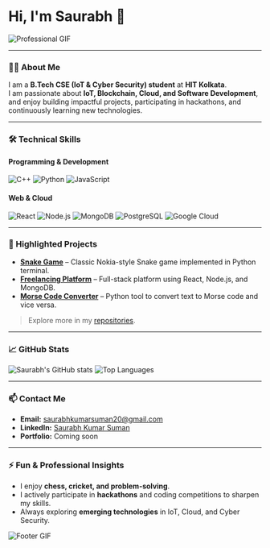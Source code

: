 # Hi, I'm Saurabh 👋

![Professional GIF](https://media.giphy.com/media/xT9IgG50Fb7Mi0prBC/giphy.gif)

---

### 👨‍💻 About Me
I am a **B.Tech CSE (IoT & Cyber Security) student** at **HIT Kolkata**.  
I am passionate about **IoT, Blockchain, Cloud, and Software Development**, and enjoy building impactful projects, participating in hackathons, and continuously learning new technologies.  

---

### 🛠️ Technical Skills
#### **Programming & Development**
![C++](https://img.shields.io/badge/C++-00599C?style=for-the-badge&logo=c%2B%2B&logoColor=white)
![Python](https://img.shields.io/badge/Python-3776AB?style=for-the-badge&logo=python&logoColor=white)
![JavaScript](https://img.shields.io/badge/JavaScript-F7DF1E?style=for-the-badge&logo=javascript&logoColor=black)

#### **Web & Cloud**
![React](https://img.shields.io/badge/React-61DAFB?style=for-the-badge&logo=react&logoColor=black)
![Node.js](https://img.shields.io/badge/Node.js-339933?style=for-the-badge&logo=node.js&logoColor=white)
![MongoDB](https://img.shields.io/badge/MongoDB-47A248?style=for-the-badge&logo=mongodb&logoColor=white)
![PostgreSQL](https://img.shields.io/badge/PostgreSQL-4169E1?style=for-the-badge&logo=postgresql&logoColor=white)
![Google Cloud](https://img.shields.io/badge/Google_Cloud-4285F4?style=for-the-badge&logo=google-cloud&logoColor=white)

---

### 📂 Highlighted Projects
- **[Snake Game](https://github.com/saurabhkumarsuman20/Snake_game)** – Classic Nokia-style Snake game implemented in Python terminal.  
- **[Freelancing Platform](https://github.com/saurabhkumarsuman20/Freelancing_Platform)** – Full-stack platform using React, Node.js, and MongoDB.  
- **[Morse Code Converter](https://github.com/saurabhkumarsuman20/MORSE_CODE_CONVERTER)** – Python tool to convert text to Morse code and vice versa.

> Explore more in my [repositories](https://github.com/saurabhkumarsuman20?tab=repositories).

---

### 📈 GitHub Stats
![Saurabh's GitHub stats](https://github-readme-stats.vercel.app/api?username=saurabhkumarsuman20&show_icons=true&theme=dark)
![Top Languages](https://github-readme-stats.vercel.app/api/top-langs/?username=saurabhkumarsuman20&layout=compact&theme=dark)

---

### 📫 Contact Me
- **Email:** saurabhkumarsuman20@gmail.com  
- **LinkedIn:** [Saurabh Kumar Suman](https://www.linkedin.com/in/saurabhkumarsuman20/)  
- **Portfolio:** Coming soon  

---

### ⚡ Fun & Professional Insights
- I enjoy **chess, cricket, and problem-solving**.  
- I actively participate in **hackathons** and coding competitions to sharpen my skills.  
- Always exploring **emerging technologies** in IoT, Cloud, and Cyber Security.  

![Footer GIF](https://media.giphy.com/media/3o6Zt6ML6BklcajjsA/giphy.gif)
